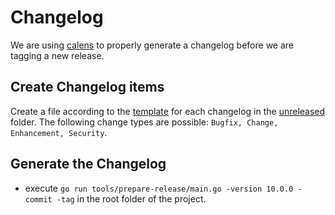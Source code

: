 # Changelog

We are using [calens](https://github.com/restic/calens) to properly generate a
changelog before we are tagging a new release. 

## Create Changelog items
Create a file according to the [template](TEMPLATE) for each 
changelog in the [unreleased](./unreleased) folder. The following change types are possible: `Bugfix, Change, Enhancement, Security`.

## Generate the Changelog 
- execute `go run tools/prepare-release/main.go -version 10.0.0 -commit -tag` 
in the root folder of the project.
